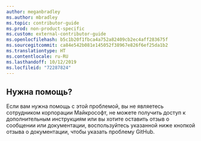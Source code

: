 ```yaml
---
author: meganbradley
ms.author: mbradley
ms.topic: contributor-guide
ms.prod: non-product-specific
ms.custom: external-contributor-guide
ms.openlocfilehash: b5c1b20f1fbca4a752a82409cb2ec4aff283675f
ms.sourcegitcommit: ca84e542b081e145052f38967e826f6ef25da1b2
ms.translationtype: HT
ms.contentlocale: ru-RU
ms.lasthandoff: 10/12/2019
ms.locfileid: "72287824"
---
```

## <a name="need-help"></a>Нужна помощь?

Если вам нужна помощь с этой проблемой, вы не являетесь сотрудником корпорации Майкрософт, не можете получить доступ к дополнительным инструкциям или вы хотите оставить отзыв о сообщении или документации, воспользуйтесь указанной ниже кнопкой отзыва о документации, чтобы указать проблему GitHub.